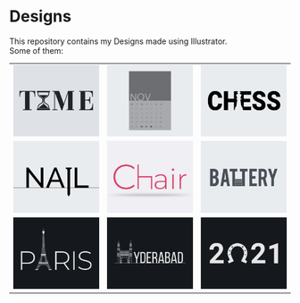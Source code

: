 # Designs
This repository contains my Designs made using Illustrator.<br>
Some of them:<br>
<table>
<tr><td><img src="./2020-11/png/16.11.2020.png"></td><td><img src="./2020-11/png/26.11.2020.png"></td><td><img src="./2020-11/png/20.11.2020.png"></td></tr>
<tr><td><img src="./2020-11/png/24.11.2020.png"></td><td><img src="./2020-11/png/17.11.2020.png"></td><td><img src="./2020-11/png/28.11.2020.png"></td></tr>
<tr><td><img src="./2020-12/png/18.12.2020.png"></td><td><img src="./2020-12/png/20.12.2020.png"></td><td><img src="./2021-01/png/01.01.2021.png"></td></tr>
</table>
